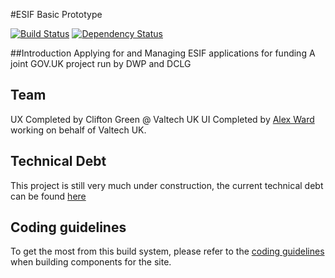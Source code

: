 #ESIF Basic Prototype

[![Build Status](https://travis-ci.org/BBQDigital/e-claims.svg?branch=master)](https://travis-ci.org/BBQDigital/e-claims)
[![Dependency Status](https://gemnasium.com/BBQDigital/e-claims.svg)](https://gemnasium.com/BBQDigital/e-claims)

##Introduction
Applying for and Managing ESIF applications for funding A joint GOV.UK project run by DWP and DCLG

## Team
UX Completed by Clifton Green @ Valtech UK
UI Completed by [Alex Ward](http://www.alexward.me.uk) working on behalf of Valtech UK.

## Technical Debt
This project is still very much under construction, the current technical debt can be found [here](technical-debt.md)

## Coding guidelines
To get the most from this build system, please refer to the [coding guidelines](coding-guidelines.md) when building components for the site.
